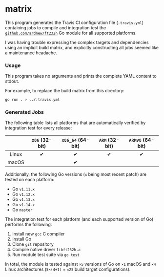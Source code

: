 # matrix
This program generates the Travis CI configuration file (`.travis.yml`) containing jobs to compile and integration test the [`github.com/ardnew/ft232h`](https://github.com/ardnew/ft232h) Go module for all supported platforms.

I was having trouble expressing the complex targets and dependencies using an implicit build matrix, and explicitly constructing all jobs seemed like a maintenance headache.

### Usage
This program takes no arguments and prints the complete YAML content to stdout.

For example, to replace the build matrix from this directory:

```sh
go run . > ../.travis.yml
```

### Generated Jobs
The following table lists all platforms that are automatically verified by integration test for every release:

||`x86` (32-bit)|`x86_64` (64-bit)|`ARM` (32-bit)|`ARMv8` (64-bit)|
|:---:|:---:|:---:|:---:|:---:|
|Linux|✔|✔|✔|✔|
|macOS||✔||||

Additionally, the following Go versions (`x` being most recent patch) are tested on each platform:
- Go `v1.11.x`
- Go `v1.12.x`
- Go `v1.13.x`
- Go `v1.14.x`
- Go `master`

The integration test for each platform (and each supported version of Go) performs the following:
1. Install new `gcc` C compiler
2. Install Go
3. Clone `git` repository
4. Compile native driver `libft232h.a`
5. Run module test suite via `go test`

In total, the module is tested against `×5` versions of Go on `×1` macOS and `×4` Linux architectures (`5×(4+1)` = `×25` build target configurations).
